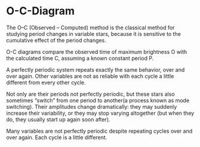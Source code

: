 # O-C-Diagram

The O–C (Observed – Computed) method is the classical method for studying period changes in variable stars, because it is sensitive to the cumulative effect of the period changes.

O-C diagrams compare the observed time of maximum brightness O with the calculated time C, assuming a known constant period P.

A perfectly periodic system repeats exactly the same behavior, over and over again. Other variables are not as reliable with each cycle a little different from every other cycle.

Not only are their periods not perfectly periodic, but these stars also sometimes “switch” from one period to another(a process known as mode switching). Their amplitudes change dramatically: they may suddenly increase their variability, or they may stop varying altogether (but when they do, they usually start up again soon after).

Many variables are not perfectly periodic despite repeating cycles over and over again. Each cycle is a little different.
